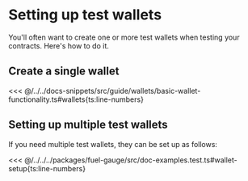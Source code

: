 # Setting up test wallets

You'll often want to create one or more test wallets when testing your contracts. Here's how to do it.

## Create a single wallet

<<< @/../../docs-snippets/src/guide/wallets/basic-wallet-functionality.ts#wallets{ts:line-numbers}

## Setting up multiple test wallets

If you need multiple test wallets, they can be set up as follows:

<<< @/../../../packages/fuel-gauge/src/doc-examples.test.ts#wallet-setup{ts:line-numbers}
